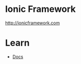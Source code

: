 # Ionic Framework

http://ionicframework.com

# Learn 

* [Docs](http://ionicframework.com/docs/overview/)

